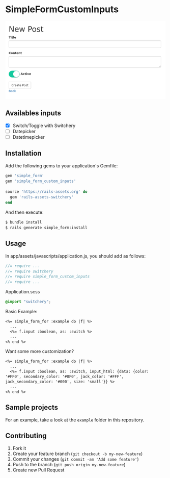 # SimpleFormCustomInputs

![](screenshot.png)

## Availables inputs

- [x] Switch/Toggle with Switchery
- [ ] Datepicker
- [ ] Datetimepicker

## Installation

Add the following gems to your application's Gemfile:

```ruby
gem 'simple_form'
gem 'simple_form_custom_inputs'

source 'https://rails-assets.org' do
  gem 'rails-assets-switchery'
end
```

And then execute:

```bash
$ bundle install
$ rails generate simple_form:install
```

## Usage

In app/assets/javascripts/application.js, you should add as follows:

```js
//= require ...
//= require switchery
//= require simple_form_custom_inputs
//= require ...
```

Application.scss

```scss
@import "switchery";
```

Basic Example:

```erb
<%= simple_form_for :example do |f| %>
  ...
  <%= f.input :boolean, as: :switch %>
  ...
<% end %>
```

Want some more customization?

```erb
<%= simple_form_for :example do |f| %>
  ...
  <%= f.input :boolean, as: :switch, input_html: {data: {color: '#FF0', secondary_color: '#0F0', jack_color: '#FFF', jack_secondary_color: '#000', size: 'small'}} %>
  ...
<% end %>
```

## Sample projects

For an example, take a look at the `example` folder in this repository.

## Contributing

1. Fork it
2. Create your feature branch (`git checkout -b my-new-feature`)
3. Commit your changes (`git commit -am 'Add some feature'`)
4. Push to the branch (`git push origin my-new-feature`)
5. Create new Pull Request
